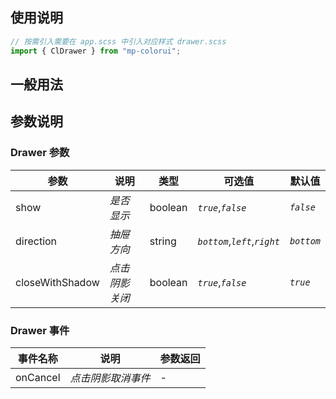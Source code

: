 ## 使用说明

```jsx
// 按需引入需要在 app.scss 中引入对应样式 drawer.scss
import { ClDrawer } from "mp-colorui";
```

## 一般用法

<CodeShow componentName='drawer' />

## 参数说明

### Drawer 参数

| 参数            | 说明           | 类型    | 可选值                        | 默认值     |
| --------------- | -------------- | ------- | ----------------------------- | ---------- |
| show            | _是否显示_     | boolean | _`true`_,_`false`_            | _`false`_  |
| direction       | _抽屉方向_     | string  | _`bottom`_,_`left`_,_`right`_ | _`bottom`_ |
| closeWithShadow | _点击阴影关闭_ | boolean | _`true`_,_`false`_            | _`true`_   |

### Drawer 事件

| 事件名称 | 说明               | 参数返回 |
| -------- | ------------------ | -------- |
| onCancel | _点击阴影取消事件_ | -        |

<FloatPhone url="https://yinliangdream.github.io/mp-colorui-h5-demo/#/pages/components/drawer/index" />
